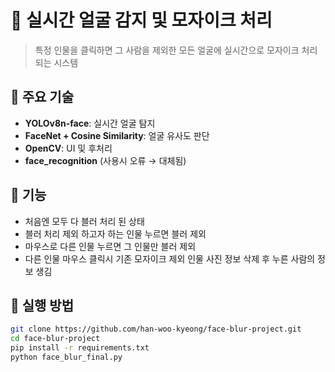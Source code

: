 # 🧠 실시간 얼굴 감지 및 모자이크 처리

> 특정 인물을 클릭하면 그 사람을 제외한 모든 얼굴에 실시간으로 모자이크 처리되는 시스템

## 📌 주요 기술

- **YOLOv8n-face**: 실시간 얼굴 탐지
- **FaceNet + Cosine Similarity**: 얼굴 유사도 판단
- **OpenCV**: UI 및 후처리
- **face_recognition** (사용시 오류 → 대체됨)

## 🧪 기능

- 처음엔 모두 다 블러 처리 된 상태
- 블러 처리 제외 하고자 하는 인물 누르면 블러 제외
- 마우스로 다른 인물 누르면 그 인물만 블러 제외
- 다른 인물 마우스 클릭시 기존 모자이크 제외 인물 사진 정보 삭제 후 누른 사람의 정보 생김

## 📂 실행 방법

```bash
git clone https://github.com/han-woo-kyeong/face-blur-project.git
cd face-blur-project
pip install -r requirements.txt
python face_blur_final.py

